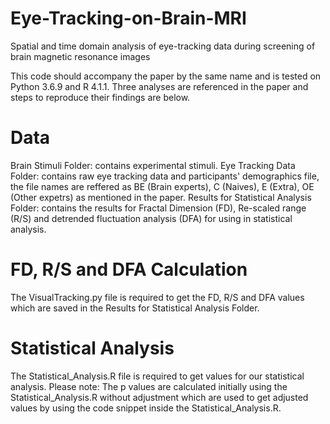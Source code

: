 # Eye-Tracking-on-Brain-MRI

Spatial and time domain analysis of eye-tracking data during screening of brain magnetic resonance images

This code should accompany the paper by the same name and is tested on Python 3.6.9 and R 4.1.1. Three analyses are referenced in the paper and steps to reproduce their findings are below.

# Data
Brain Stimuli Folder: contains experimental stimuli.
Eye Tracking Data Folder: contains raw eye tracking data and participants' demographics file, the file names are reffered as BE (Brain experts), C (Naives), E (Extra), OE (Other expetrs) as mentioned in the paper. 
Results for Statistical Analysis Folder: contains the results for Fractal Dimension (FD), Re-scaled range (R/S) and detrended fluctuation analysis (DFA) for using in statistical analysis.

# FD, R/S and DFA Calculation
The VisualTracking.py file is required to get the FD, R/S and DFA values which are saved in the Results for Statistical Analysis Folder.

# Statistical Analysis
The Statistical_Analysis.R file is required to get values for our statistical analysis.
Please note: The p values are calculated initially using the Statistical_Analysis.R without adjustment which are used to get adjusted values by using the code snippet inside the  Statistical_Analysis.R.

